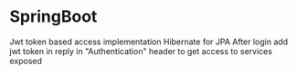 # SpringBoot
Jwt token based access implementation
Hibernate for JPA
After login add jwt token in reply in "Authentication" header to get access to services exposed
